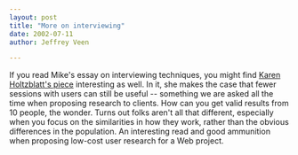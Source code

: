 ```yaml
--- 
layout: post
title: "More on interviewing"
date: 2002-07-11
author: Jeffrey Veen

---
```

If you read Mike's essay on interviewing techniques, you might
find [Karen Holtzblatt's piece][] interesting as well. In it, she makes the case that fewer sessions with users can still be useful -- something we are
asked all the time when proposing research to clients. How can you get
valid results from 10 people, the wonder. Turns out folks aren't all
that different, especially when you focus on the similarities in how
they work, rather than the obvious differences in the population. An
interesting read and good ammunition when proposing low-cost user
research for a Web project.

[Karen Holtzblatt's piece]: http://www.incent.com/community/design_corner/population.html